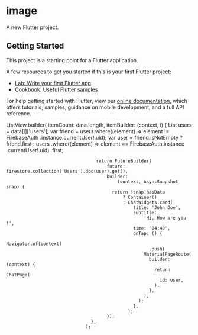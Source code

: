 # image

A new Flutter project.

## Getting Started

This project is a starting point for a Flutter application.

A few resources to get you started if this is your first Flutter project:

- [Lab: Write your first Flutter app](https://flutter.dev/docs/get-started/codelab)
- [Cookbook: Useful Flutter samples](https://flutter.dev/docs/cookbook)

For help getting started with Flutter, view our
[online documentation](https://flutter.dev/docs), which offers tutorials,
samples, guidance on mobile development, and a full API reference.


ListView.builder(
                                    itemCount: data.length,
                                    itemBuilder: (context, i) {
                                      List users = data[i]['users'];
                                      var friend = users.where((element) =>
                                          element !=
                                          FirebaseAuth
                                              .instance.currentUser!.uid);
                                      var user = friend.isNotEmpty
                                          ? friend.first
                                          : users
                                              .where((element) =>
                                                  element ==
                                                  FirebaseAuth.instance
                                                      .currentUser!.uid)
                                              .first;

                                      return FutureBuilder(
                                          future: firestore.collection('Users').doc(user).get(),
                                          builder:
                                              (context, AsyncSnapshot snap) {
                                            return !snap.hasData
                                                ? Container()
                                                : ChatWidgets.card(
                                                    title: 'John Doe',
                                                    subtitle:
                                                        'Hi, How are you !',
                                                    time: '04:40',
                                                    onTap: () {
                                                      Navigator.of(context)
                                                          .push(
                                                        MaterialPageRoute(
                                                          builder: (context) {
                                                            return ChatPage(
                                                              id: user,
                                                            );
                                                          },
                                                        ),
                                                      );
                                                    },
                                                  );
                                          });
                                    },
                                  );


